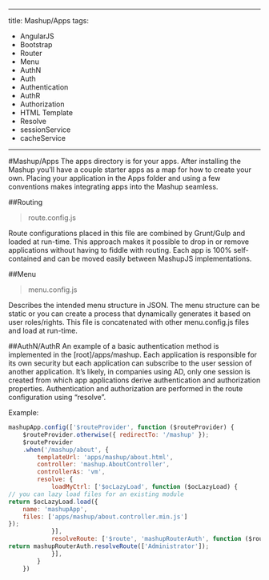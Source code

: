 
---
title: Mashup/Apps
tags: 
- AngularJS
- Bootstrap
- Router
- Menu
- AuthN
- Auth
- Authentication
- AuthR
- Authorization
- HTML Template
- Resolve
- sessionService
- cacheService
---
#Mashup/Apps
The apps directory is for your apps.  After installing the Mashup you’ll have a couple starter apps as a map for how to create your own.
Placing your application in the Apps folder and using a few conventions makes integrating apps into the Mashup seamless.


##Routing 

> route.config.js

Route configurations placed in this file are combined by Grunt/Gulp and loaded at run-time.
This approach makes it possible to drop in or remove applications without having to fiddle with routing.  Each app is 100% self-contained and can be moved easily between MashupJS implementations.

##Menu
> menu.config.js

Describes the intended menu structure in JSON.  The menu structure can be static or you can create a process that dynamically generates it based on user roles/rights.
This file is concatenated with other menu.config.js files and load at run-time.

##AuthN/AuthR
An example of a basic authentication method is implemented in the [root]/apps/mashup.
Each application is responsible for its own security but each application can subscribe to the user session of another application.  It’s likely, in companies using AD, only one session is created from which app applications derive authentication and authorization properties.
Authentication and authorization are performed in the route configuration using “resolve”.

Example:
``` JavaScript
mashupApp.config(['$routeProvider', function ($routeProvider) {
    $routeProvider.otherwise({ redirectTo: '/mashup' });
    $routeProvider
    .when('/mashup/about', {
        templateUrl: 'apps/mashup/about.html',
        controller: 'mashup.AboutController',
        controllerAs: 'vm',
        resolve: {
            loadMyCtrl: ['$ocLazyLoad', function ($ocLazyLoad) {
// you can lazy load files for an existing module
return $ocLazyLoad.load({
    name: 'mashupApp',
    files: ['apps/mashup/about.controller.min.js']
});
            }],
            resolveRoute: ['$route', 'mashupRouterAuth', function ($route, mashupRouterAuth) {
return mashupRouterAuth.resolveRoute(['Administrator']);
            }],
        }
    })
```